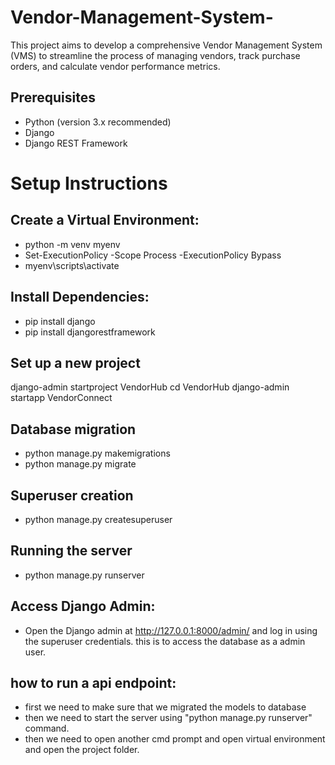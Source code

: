 # Vendor-Management-System-
This project aims to develop a comprehensive Vendor Management System (VMS) to streamline the process of managing vendors, track purchase orders, and calculate vendor performance metrics.
## Prerequisites
* Python (version 3.x recommended)
* Django
* Django REST Framework
# Setup Instructions
## Create a Virtual Environment:
* python -m venv myenv 
* Set-ExecutionPolicy -Scope Process -ExecutionPolicy Bypass
* myenv\scripts\activate
## Install Dependencies:
* pip install django
* pip install djangorestframework
## Set up a new project
django-admin startproject VendorHub
cd VendorHub
django-admin startapp VendorConnect
## Database migration
* python manage.py makemigrations
* python manage.py migrate
## Superuser creation
* python manage.py createsuperuser
## Running the server
* python manage.py runserver
## Access Django Admin:
* Open the Django admin at http://127.0.0.1:8000/admin/ and log in using the superuser credentials. this is to access the database as a admin user.
## how to run a api endpoint:
* first we need to make sure that we migrated the models to database
* then we need to start the server using "python manage.py runserver" command.
* then we need to open another cmd prompt and open virtual environment and open the project folder.

